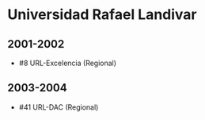 # Universidad Rafael Landivar

## 2001-2002

- #8 URL-Excelencia (Regional)

## 2003-2004

- #41 URL-DAC (Regional)


